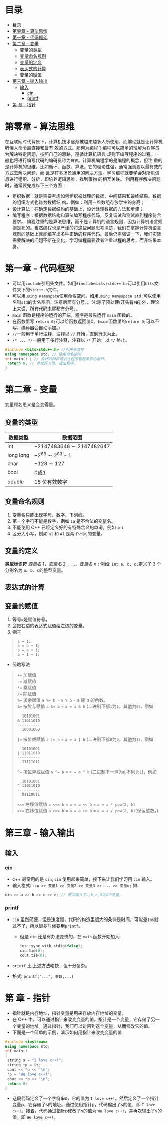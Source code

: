# 目录

- [目录](#目录)
- [第零章 - 算法思维](#第零章---算法思维)
- [第一章 - 代码框架](#第一章---代码框架)
- [第二章 - 变量](#第二章---变量)
  - [变量的类型](#变量的类型)
  - [变量命名规则](#变量命名规则)
  - [变量的定义](#变量的定义)
  - [表达式的计算](#表达式的计算)
  - [变量的赋值](#变量的赋值)
- [第三章 - 输入输出](#第三章---输入输出)
  - [输入](#输入)
    - [cin](#cin)
    - [printf](#printf)
- [第 章 - 指针](#第-章---指针)

# 第零章 - 算法思维

在互联网时代背景下，计算机技术逐渐被越来越多人所使用，而编程就是让计算机听懂人命令最直接和最有
效的方式。那何为编程？编程可以简单的理解为程序员为解决特定问题，按照自己的思路，遵循计算机语言
规则下编写程序的过程。一般也将进行编写代码的编码员称为`码农`。计算机编程学的是编程的概念，但注
重的是计算机的思维，比如循环、函数、算法。它的理论性强，通常强调要以最有效的方式去解决问题，而
且是在多场景通用的解决方法。学习编程就要学会对所见信息进行组织、分析，即培养逻辑思维，找到事物
的相互关联。
利用程序解决问题时，通常要完成以下三个方面：

- 组织数据：就是需要考虑如何组织被处理的数据、中间结果和最终结果。数据的组织方式也称为数据结
构。例如：利用一维数组存放学生的身高；
- 设计算法：在确定数据结构的基础上，设计处理数据的方法和步骤；
- 编写程序：根据数据结构和算法编写程序代码，反复调试和测试直到程序符合要求。
编程注重的是算法思维，而不是计算机的语言规则，因为计算机语言规则是死的。当然编程也是严谨的将这些问题思考清楚，我们在掌握计算机语言规则的基础上就能编写出多种正确的程序代码。最后仍需强调一下，我们实际需要解决的问题不断在变化，学习编程需要读者注重过程的思考，而非结果本身。

# 第一章 - 代码框架

- 可以用`include`引用头文件。如用`#include<bits/stdc++.h>`可以引用`bits`文件夹下的`stdc++.h`文件。
- 可以用`using namespace`使用命名空间。如用`using namespace std;`可以使用名叫`std`的命名空间。注意后面有分号`;`。注:除了预处理(开头有`#`的)外，理论上来说，所有代码末尾都有分号`;`。
- `main` 函数是程序的运行的开端。程序是最先运行 `main` 函数的。
- 在函数里写 `return 0;`可以给函数返回值0。(`main`函数里的`return 0;`可以不写，编译器会自动添加。)
- `//`一般用于单行注释，注释以 `//` 开始，直到行末为止。
- `/* ... */`一般用于多行注释，注释以 `/*` 开始，以 `*/` 终止。

```cpp
#include <bits/stdc++.h> //引用头文件
using namespace std; // 使用命名空间
int main() { // 良好的码风可以让程序看起来赏心悦目。
 return 0; // 养成好习惯。退出程序。
}
```

# 第二章 - 变量

变量顾名思义是会变得量。

## 变量的类型

| 数据类型  | 数据范围                     |
| --------- | ---------------------------- |
| int       | $-2147483648\sim 2147482647$ |
| long long | $-2^{63} \sim 2^{63}-1$      |
| char      | $-128 \sim 127$              |
| bool      | 0或1                         |
| double    | $15$ 位有效数字              |

## 变量命名规则

1. 变量名只能出现字母、数字、下划线。
2. 第一个字符不能是数字，例如 `1a` 是不合法的变量名。
3. 不能使用 C++ 已经定义好的有特殊含义的单词。例如 `int`
4. 区分大小写，例如 `a1` 和 `A1` 是两个不同的变量。

## 变量的定义

**类型标识符** _变量名_ $1$，_变量名_ $2$ ，...，_变量名_ $n$ **;**
例如: `int a, b, c;`定义了 $3$ 个分别名为 `a`、`b`、`c`的整型变量。

## 表达式的计算

## 变量的赋值

1. 等号`=`是赋值符号。
1. 会把右边的表达式赋值给左边的变量。
1. 例子

> `a = 1;`\
> `a = b + 1;`\
> `a = a + 1;`\
> `a = 1 + 1;`

- 简略写法

> `+=` 加赋值\
> `-=` 减赋值\
> `*=` 乘赋值\
> `/=` 除赋值\
> `%=` 求余赋值 `a %= b` = `a % b` = a 除 b 的余数。\
> `&=` 按位与赋值 `a &= b` = `a = a & b` (二进制下都`1`为`1`，其他为`0`)，例如
>
> ```
>   10101001
> & 11011010
> ----------
>   10001000
> ```
>
> `|=` 按位或赋值 `a |= b` = `a = a | b` (二进制下都`0`为`0`，其他为`1`)，例如
>
> ```
>   10101001
> | 11011010
> ----------
>   11111011
> ```
>
> `^=` 按位异或赋值 `a ^= b` = `a = a ^ b` (二进制下一样为`0`,不同为`1`)，例如
>
> ```
>   10101001
> ^ 11011010
> ----------
>   01110011
> ```
>
> `<<=` 左移位赋值 `a <<= b` = `a = a << b` = `a = a * pow(2, b)`\
> `>>=` 右移位赋值 `a >>= b` = `a = a >> b` = `a = a / pow(2, b)`(保留整数。)

# 第三章 - 输入输出

## 输入

### cin

- c++ 最常用的是 `cin`, `cin` 使用起来简单，接下来让我们学习用 `cin` 输入。
- 输入格式: `cin >> 变量1 >> 变量2 >> 变量3 >> ... >> 变量n;`
如:

```cpp
cin >> a >> b >> c >> d; // 依次输入了a,b,c,d这4个变量。
```

### printf

- `cin` 虽然简便，但是速度慢，代码的构造里很大的条件是时间，可能差`1ms`就过不了，所以很多时候要用`printf`。
  - 但是 `cin` 还是有办法变快的，在 `main` 函数开始加入:

    ```cpp
    ios::sync_with_stdio(false);
    cin.tie(0);
    cout.tie(0);
    ```

- `printf` 比 上述方法略快，但十分复杂。
- 格式: `printf("...", 参数,...)`

# 第 章 - 指针

- 指针就是内存地址，指针变量是用来存放内存地址的变量。
- 在 C++ 中，可以通过指针来改变变量的值。指针是一个变量，它存储了另一个变量的地址。通过指针，我们可以访问到这个变量，从而修改它的值。
- 下面是一个简单的示例，演示如何用指针来改变变量的值

```cpp
#include <iostream> 
using namespace std;
int main()
{
 string s = "I love c++!";
 string *p = &s;
 cout << *p << '\n';
 *p = "We love c++!";
 cout << *p << '\n';
 return 0;
}
```

- 这段代码定义了一个字符串s，它的值为 `I love c++!`。然后定义了一个指针变量p，它存储了s的地址。通过使用指针p，代码输出了s的值，即 `I love c++!`。接着，代码通过指针p修改了s的值为 `We love c++!`，并再次输出了s的值，即 `We love c++!`。
